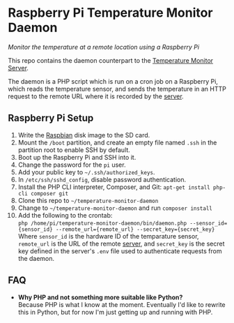# Raspberry Pi Temperature Monitor Daemon

*Monitor the temperature at a remote location using a Raspberry Pi*

This repo contains the daemon counterpart to the [Temperature Monitor Server](https://github.com/philipnewcomer/rpi-temperature-monitor-server).

The daemon is a PHP script which is run on a cron job on a Raspberry Pi, which reads the temperature sensor, and sends the temperature in an HTTP request to the remote URL where it is recorded by the [server](https://github.com/philipnewcomer/rpi-temperature-monitor-server).

## Raspberry Pi Setup

 1. Write the [Raspbian](https://www.raspberrypi.org/downloads/raspbian/) disk image to the SD card.
 2. Mount the `/boot` partition, and create an empty file named `.ssh` in the partition root to enable SSH by default.
 3. Boot up the Raspberry Pi and SSH into it.
 4. Change the password for the `pi` user.
 5. Add your public key to `~/.ssh/authorized_keys`.
 6. In `/etc/ssh/sshd_config`, disable password authentication.
 7. Install the PHP CLI interpreter, Composer, and Git: `apt-get install php-cli composer git`
 8. Clone this repo to `~/temperature-monitor-daemon`
 9. Change to `~/temperature-monitor-daemon` and run `composer install`
 10. Add the following to the crontab:  
    `php /home/pi/temperature-monitor-daemon/bin/daemon.php --sensor_id={sensor_id} --remote_url={remote_url} --secret_key={secret_key}`  
    Where `sensor_id` is the hardware ID of the temparature sensor, `remote_url` is the URL of the remote [server](https://github.com/philipnewcomer/rpi-temperature-monitor-server), and `secret_key` is the secret key defined in the server's `.env` file used to authenticate requests from the daemon.

## FAQ

* **Why PHP and not something more suitable like Python?**  
  Because PHP is what I know at the moment. Eventually I'd like to rewrite this in Python, but for now I'm just getting up and running with PHP.

